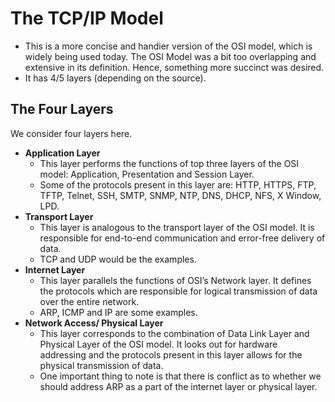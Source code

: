 # The TCP/IP Model

- This is a more concise and handier version of the OSI model, which is widely being used today. The OSI Model was a bit too overlapping and extensive in its definition. Hence, something more succinct was desired.
- It has 4/5 layers (depending on the source).


## The Four Layers

We consider four layers here.
- **Application Layer** 
    - This layer performs the functions of top three layers of the OSI model: Application, Presentation and Session Layer.
    - Some of the protocols present in this layer are: HTTP, HTTPS, FTP, TFTP, Telnet, SSH, SMTP, SNMP, NTP, DNS, DHCP, NFS, X Window, LPD.
- **Transport Layer**
    - This layer is analogous to the transport layer of the OSI model. It is responsible for end-to-end communication and error-free delivery of data.
    - TCP and UDP would be the examples.
- **Internet Layer**
    - This layer parallels the functions of OSI’s Network layer. It defines the protocols which are responsible for logical transmission of data over the entire network.
    - ARP, ICMP and IP are some examples.
- **Network Access/ Physical Layer**
    - This layer corresponds to the combination of Data Link Layer and Physical Layer of the OSI model. It looks out for hardware addressing and the protocols present in this layer allows for the physical transmission of data.
    - One important thing to note is that there is conflict as to whether we should address ARP as a part of the internet layer or physical layer.